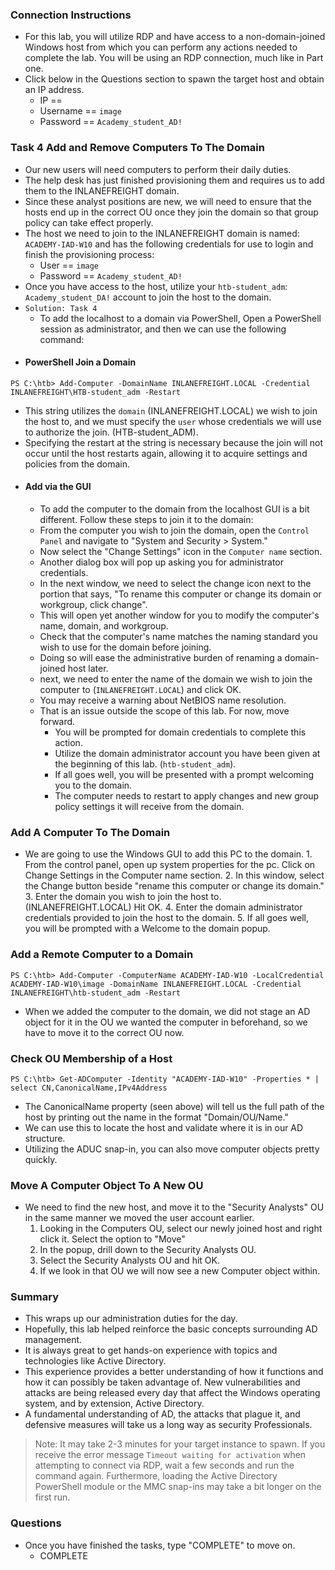 ### Connection Instructions
- For this lab, you will utilize RDP and have access to a non-domain-joined Windows host from which you can perform any actions needed to complete the lab.
You will be using an RDP connection, much like in Part one.
- Click below in the Questions section to spawn the target host and obtain an IP address.
    - IP ==
    - Username == `image`
    - Password == `Academy_student_AD!`



### Task 4 Add and Remove Computers To The Domain
- Our new users will need computers to perform their daily duties. 
- The help desk has just finished provisioning them and requires us to add them to the INLANEFREIGHT domain. 
- Since these analyst positions are new, we will need to ensure that the hosts end up in the correct OU once they join the domain so that group policy can take effect properly.
- The host we need to join to the INLANEFREIGHT domain is named: `ACADEMY-IAD-W10` and has the following credentials for use to login and finish the provisioning process:
	- User == `image`
	- Password == `Academy_student_AD!`
- Once you have access to the host, utilize your `htb-student_adm`: `Academy_student_DA!` account to join the host to the domain.
- `Solution: Task 4`
	- To add the localhost to a domain via PowerShell, Open a PowerShell session as administrator, and then we can use the following command:
- #### PowerShell Join a Domain
```powershell-session
PS C:\htb> Add-Computer -DomainName INLANEFREIGHT.LOCAL -Credential INLANEFREIGHT\HTB-student_adm -Restart
```
- This string utilizes the `domain` (INLANEFREIGHT.LOCAL) we wish to join the host to, and we must specify the `user` whose credentials we will use to authorize the join. (HTB-student\_ADM).
- Specifying the restart at the string is necessary because the join will not occur until the host restarts again, allowing it to acquire settings and policies from the domain.
- #### Add via the GUI
	- To add the computer to the domain from the localhost GUI is a bit different. Follow these steps to join it to the domain:
	- From the computer you wish to join the domain, open the `Control Panel` and navigate to "System and Security > System."
	- Now select the "Change Settings" icon in the `Computer name` section. 
	- Another dialog box will pop up asking you for administrator credentials. 
	- In the next window, we need to select the change icon next to the portion that says, "To rename this computer or change its domain or workgroup, click change".
	- This will open yet another window for you to modify the computer's name, domain, and workgroup. 
	- Check that the computer's name matches the naming standard you wish to use for the domain before joining. 
	- Doing so will ease the administrative burden of renaming a domain-joined host later.
	- next, we need to enter the name of the domain we wish to join the computer to (`INLANEFREIGHT.LOCAL`) and click OK. 
	- You may receive a warning about NetBIOS name resolution. 
	- That is an issue outside the scope of this lab. For now, move forward.
	    - You will be prompted for domain credentials to complete this action. 
	    - Utilize the domain administrator account you have been given at the beginning of this lab. (`htb-student_adm`).
	    - If all goes well, you will be presented with a prompt welcoming you to the domain.
	    - The computer needs to restart to apply changes and new group policy settings it will receive from the domain.



### Add A Computer To The Domain
- We are going to use the Windows GUI to add this PC to the domain.
	1\. From the control panel, open up system properties for the pc. Click on Change Settings in the Computer name section.
	2\. In this window, select the Change button beside "rename this computer or change its domain."
	3\. Enter the domain you wish to join the host to. (INLANEFREIGHT.LOCAL) Hit OK.
	4\. Enter the domain administrator credentials provided to join the host to the domain.
	5\. If all goes well, you will be prompted with a Welcome to the domain popup.



### Add a Remote Computer to a Domain
```powershell-session
PS C:\htb> Add-Computer -ComputerName ACADEMY-IAD-W10 -LocalCredential ACADEMY-IAD-W10\image -DomainName INLANEFREIGHT.LOCAL -Credential INLANEFREIGHT\htb-student_adm -Restart
```
- When we added the computer to the domain, we did not stage an AD object for it in the OU we wanted the computer in beforehand, so we have to move it to the correct OU now. 



### Check OU Membership of a Host
```powershell-session
PS C:\htb> Get-ADComputer -Identity "ACADEMY-IAD-W10" -Properties * | select CN,CanonicalName,IPv4Address
```

- The CanonicalName property (seen above) will tell us the full path of the host by printing out the name in the format "Domain/OU/Name."
- We can use this to locate the host and validate where it is in our AD structure.
- Utilizing the ADUC snap-in, you can also move computer objects pretty quickly. 



### Move A Computer Object To A New OU
- We need to find the new host, and move it to the "Security Analysts" OU in the same manner we moved the user account earlier.
	1. Looking in the Computers OU, select our newly joined host and right click it. Select the option to "Move"
	2. In the popup, drill down to the Security Analysts OU.
	3. Select the Security Analysts OU and hit OK.
	4. If we look in that OU we will now see a new Computer object within.



### Summary
- This wraps up our administration duties for the day. 
- Hopefully, this lab helped reinforce the basic concepts surrounding AD management. 
- It is always great to get hands-on experience with topics and technologies like Active Directory. 
- This experience provides a better understanding of how it functions and how it can possibly be taken advantage of. New vulnerabilities and attacks are being released every day that affect the Windows operating system, and by extension, Active Directory. 
- A fundamental understanding of AD, the attacks that plague it, and defensive measures will take us a long way as security Professionals.




> Note: It may take 2-3 minutes for your target instance to spawn. If you receive the error message `Timeout waiting for activation` when attempting to connect via RDP, wait a few seconds and run the command again. Furthermore, loading the Active Directory PowerShell module or the MMC snap-ins may take a bit longer on the first run.




### Questions
- Once you have finished the tasks, type "COMPLETE" to move on.
	- COMPLETE